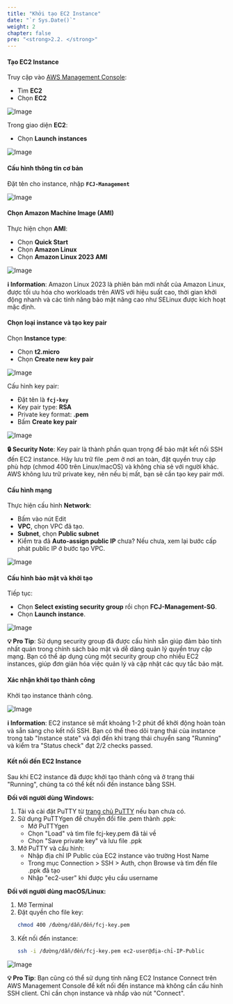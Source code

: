 ```yaml
---
title: "Khởi tạo EC2 Instance"
date: "`r Sys.Date()`"
weight: 2
chapter: false
pre: "<strong>2.2. </strong>"
---
```


#### Tạo EC2 Instance

Truy cập vào [AWS Management Console](https://aws.amazon.com/console/):

- Tìm **EC2**
- Chọn **EC2**

![Image](/images/2-preparation/2.2-launch-ec2/2.2.1.png?featherlight=false&width=90pc)

Trong giao diện **EC2**:

- Chọn **Launch instances**

![Image](/images/2-preparation/2.2-launch-ec2/2.2.2.png?featherlight=false&width=90pc)

#### Cấu hình thông tin cơ bản

Đặt tên cho instance, nhập **`FCJ-Management`**

![Image](/images/2-preparation/2.2-launch-ec2/2.2.3.png?featherlight=false&width=90pc)

#### Chọn Amazon Machine Image (AMI)

Thực hiện chọn **AMI**:

- Chọn **Quick Start**
- Chọn **Amazon Linux**
- Chọn **Amazon Linux 2023 AMI**

![Image](/images/2-preparation/2.2-launch-ec2/2.2.4.png?featherlight=false&width=90pc)

**ℹ️ Information**: Amazon Linux 2023 là phiên bản mới nhất của Amazon Linux, được tối ưu hóa cho workloads trên AWS với hiệu suất cao, thời gian khởi động nhanh và các tính năng bảo mật nâng cao như SELinux được kích hoạt mặc định.

#### Chọn loại instance và tạo key pair

Chọn **Instance type**:

- Chọn **t2.micro**
- Chọn **Create new key pair**

![Image](/images/2-preparation/2.2-launch-ec2/2.2.5.png?featherlight=false&width=90pc)

Cấu hình key pair:

- Đặt tên là **`fcj-key`**
- Key pair type: **RSA**
- Private key format: **.pem**
- Bấm **Create key pair**

![Image](/images/2-preparation/2.2-launch-ec2/2.2.6.png?featherlight=false&width=90pc)

**🔒 Security Note**: Key pair là thành phần quan trọng để bảo mật kết nối SSH đến EC2 instance. Hãy lưu trữ file .pem ở nơi an toàn, đặt quyền truy cập phù hợp (chmod 400 trên Linux/macOS) và không chia sẻ với người khác. AWS không lưu trữ private key, nên nếu bị mất, bạn sẽ cần tạo key pair mới.

#### Cấu hình mạng

Thực hiện cấu hình **Network**:

- Bấm vào nút Edit
- **VPC**, chọn VPC đã tạo.
- **Subnet**, chọn **Public subnet**
- Kiểm tra đã **Auto-assign public IP** chưa? Nếu chưa, xem lại bước cấp phát public IP ở bước tạo VPC.

![Image](/images/2-preparation/2.2-launch-ec2/2.2.7.png?featherlight=false&width=90pc)

#### Cấu hình bảo mật và khởi tạo

Tiếp tục:

- Chọn **Select existing security group** rồi chọn **FCJ-Management-SG**.
- Chọn **Launch instance**.

![Image](/images/2-preparation/2.2-launch-ec2/2.2.8.png?featherlight=false&width=90pc)

**💡 Pro Tip**: Sử dụng security group đã được cấu hình sẵn giúp đảm bảo tính nhất quán trong chính sách bảo mật và dễ dàng quản lý quyền truy cập mạng. Bạn có thể áp dụng cùng một security group cho nhiều EC2 instances, giúp đơn giản hóa việc quản lý và cập nhật các quy tắc bảo mật.

#### Xác nhận khởi tạo thành công

Khởi tạo instance thành công.

![Image](/images/2-preparation/2.2-launch-ec2/2.2.9.png?featherlight=false&width=90pc)

**ℹ️ Information**: EC2 instance sẽ mất khoảng 1-2 phút để khởi động hoàn toàn và sẵn sàng cho kết nối SSH. Bạn có thể theo dõi trạng thái của instance trong tab "Instance state" và đợi đến khi trạng thái chuyển sang "Running" và kiểm tra "Status check" đạt 2/2 checks passed.

#### Kết nối đến EC2 Instance

Sau khi EC2 instance đã được khởi tạo thành công và ở trạng thái "Running", chúng ta có thể kết nối đến instance bằng SSH.

**Đối với người dùng Windows:**

1. Tải và cài đặt PuTTY từ [trang chủ PuTTY](https://www.putty.org/) nếu bạn chưa có.
2. Sử dụng PuTTYgen để chuyển đổi file .pem thành .ppk:
   - Mở PuTTYgen
   - Chọn "Load" và tìm file fcj-key.pem đã tải về
   - Chọn "Save private key" và lưu file .ppk
3. Mở PuTTY và cấu hình:
   - Nhập địa chỉ IP Public của EC2 instance vào trường Host Name
   - Trong mục Connection > SSH > Auth, chọn Browse và tìm đến file .ppk đã tạo
   - Nhập "ec2-user" khi được yêu cầu username

**Đối với người dùng macOS/Linux:**

1. Mở Terminal
2. Đặt quyền cho file key:
   ```bash
   chmod 400 /đường/dẫn/đến/fcj-key.pem
   ```
3. Kết nối đến instance:
   ```bash
   ssh -i /đường/dẫn/đến/fcj-key.pem ec2-user@địa-chỉ-IP-Public
   ```

![Image](/images/2-preparation/2.2-launch-ec2/2.2.10.png?featherlight=false&width=90pc)

**💡 Pro Tip**: Bạn cũng có thể sử dụng tính năng EC2 Instance Connect trên AWS Management Console để kết nối đến instance mà không cần cấu hình SSH client. Chỉ cần chọn instance và nhấp vào nút "Connect".



